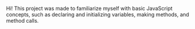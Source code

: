 Hi! This project was made to familiarize myself with basic JavaScript concepts, such as declaring and initializing variables, making methods, and method calls.
